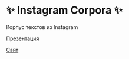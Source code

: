 # ✨ Instagram Corpora ✨
Корпус текстов из Instagram

[Презентация](https://github.com/soimmary/Instagram_Corpora/blob/main/Instagram_Corpora.pdf)

[Сайт](http://lanabanana.pythonanywhere.com)

